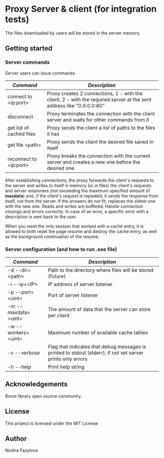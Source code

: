 # Proxy Server &amp; client (for integration tests)

The files downloaded by users will be stored in the server memory.

## Getting started

### Server commands

Server users can issue commands:

|   ***Command***   |   ***Description***   |
| --- | --- |
| connect to \<ip:port\> | Proxy creates 2 connections, 1 - with the client, 2 - with the required server at the sent address like "0.0.0.0:80" |
| disconnect | Proxy terminates the connection with the client server and waits for other commands from it |
| get list of cached files | Proxy sends the client a list of paths to the files it has |
| get file \<path\> | Proxy sends the client the desired file saved in itself |
| reconnect to \<ip:port\> | Proxy breaks the connection with the current server and creates a new one before the desired one. |

After establishing connections, the proxy forwards the client's requests to the server and writes to itself in memory (or in files) the client's requests and server responses (not exceeding the maximum specified amount of **maxdata**) and, if the client's request is repeated, it sends the response from itself, not from the server. If the answers do not fit, replaces the oldest one with the new one. Reads and writes are buffered. Handle connection closings and errors correctly. In case of an error, a specific error with a description is sent back to the user.

When you reset the only session that worked with a cache entry, it is allowed to both reset the page resume and destroy the cache entry, as well as the background continuation of the resume.


### Server configuration (and how to run .exe file)

|   ***Command***   |   ***Description***   |
| --- | --- |
| \-d \-\-dir=\<path\> | Path to the directory where files will be stored \(future\) |
| \-i \-\-ip=\<IP\> | IP address of server listener |
| \-p \-\-port=\<uint\> | Port of server listener |
| \-m \-\-maxdata=\<uint\> | The amount of data that the server can store per client |
| \-w \-\-workers=\<uint\> | Maximum number of available cache tables |
| \-v \-\-verbose | Flag that indicates that debug messages is printed to stdout \(stderr\), if not set server prints only errors |
| \-h \-\-help | Print help string |


## Acknowledgements

Boost library open source community.

## License

This project is licensed under the MIT License

## Author

Nodira Fazylova
